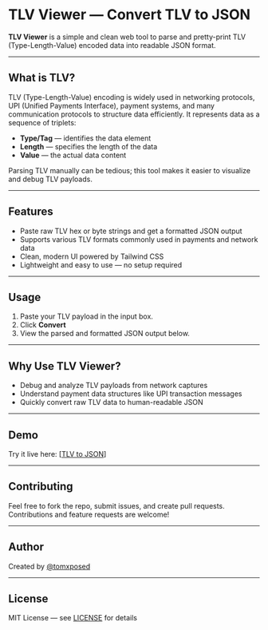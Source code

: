 # TLV Viewer — Convert TLV to JSON

**TLV Viewer** is a simple and clean web tool to parse and pretty-print TLV (Type-Length-Value) encoded data into readable JSON format. 

---

## What is TLV?

TLV (Type-Length-Value) encoding is widely used in networking protocols, UPI (Unified Payments Interface), payment systems, and many communication protocols to structure data efficiently. It represents data as a sequence of triplets: 

- **Type/Tag** — identifies the data element  
- **Length** — specifies the length of the data  
- **Value** — the actual data content  

Parsing TLV manually can be tedious; this tool makes it easier to visualize and debug TLV payloads.

---

## Features

- Paste raw TLV hex or byte strings and get a formatted JSON output  
- Supports various TLV formats commonly used in payments and network data  
- Clean, modern UI powered by Tailwind CSS  
- Lightweight and easy to use — no setup required

---

## Usage

1. Paste your TLV payload in the input box.  
2. Click **Convert**  
3. View the parsed and formatted JSON output below.

---

## Why Use TLV Viewer?

- Debug and analyze TLV payloads from network captures  
- Understand payment data structures like UPI transaction messages  
- Quickly convert raw TLV data to human-readable JSON  

---

## Demo

Try it live here: [[TLV to JSON](https://tomxposed.github.io/tlv-to-json/)]

---

## Contributing

Feel free to fork the repo, submit issues, and create pull requests. Contributions and feature requests are welcome!

---

## Author

Created by [@tomxposed](https://github.com/tomxposed)

---

## License

MIT License — see [LICENSE](LICENSE) for details
